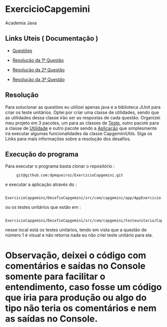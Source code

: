 # ExercicioCapgemini
Academia Java

## Links Uteis ( Documentação )

* [Questões](https://github.com/dpmqueiroz/ExercicioCapgemini/blob/main/Questoes.md)

* [Resolução da 1ª Questão](https://github.com/dpmqueiroz/ExercicioCapgemini/blob/main/ResolucaoQuestao1.md)

* [Resolução da 2ª Questão](https://github.com/dpmqueiroz/ExercicioCapgemini/blob/main/ResolucaoQuestao2.md)

* [Resolução da 3ª Questão](https://github.com/dpmqueiroz/ExercicioCapgemini/blob/main/ResolucaoQuestao3.md)

## Resolução 

Para solucionar as questões eu utilizei apenas java e a biblioteca JUnit para criar os teste unitários. Optei por criar uma classe de utilidades, 
sendo que as utilidades dessa classe irão ser as respostas de cada questão. Organizei meu projeto em 3 pacotes, um para as classes de [Teste](https://github.com/dpmqueiroz/ExercicioCapgemini/tree/main/DesafioCapgemini/src/com/capgemini/testeunitario),
outro pacote para a classe de [Utilidade](https://github.com/dpmqueiroz/ExercicioCapgemini/tree/main/DesafioCapgemini/src/com/capgemini/utils) e outro pacote sendo a [Aplicação](https://github.com/dpmqueiroz/ExercicioCapgemini/tree/main/DesafioCapgemini/src/com/capgemini/app) que simplesmente irá executar algumas funcionalidades da classe CapgeminiUtils. Siga os Links para mais informações sobre a resolução dos desafios.

## Execução do programa
Para executar o programa basta clonar o repositório :

         git@github.com:dpmqueiroz/ExercicioCapgemini.git
     
e executar a aplicação através do :
           
         ExercicioCapgemini/DesafioCapgemini/src/com/capgemini/app/AppExercicio.java 
         
ou os testes unitários que estão em :

        ExercicioCapgemini/DesafioCapgemini/src/com/capgemini/testeunitario/CapgeminiUtilsTest.java
        
nesse local está os testes unitários, tendo em vista que a questão de número 1 é visual e não retorna nada eu não criei teste unitário para ela.

# Observação, deixei o código com comentários e saídas no Console somente para facilitar o entendimento, caso fosse um código que iria para produção ou algo do tipo não teria os comentários e nem as saídas no Console.


